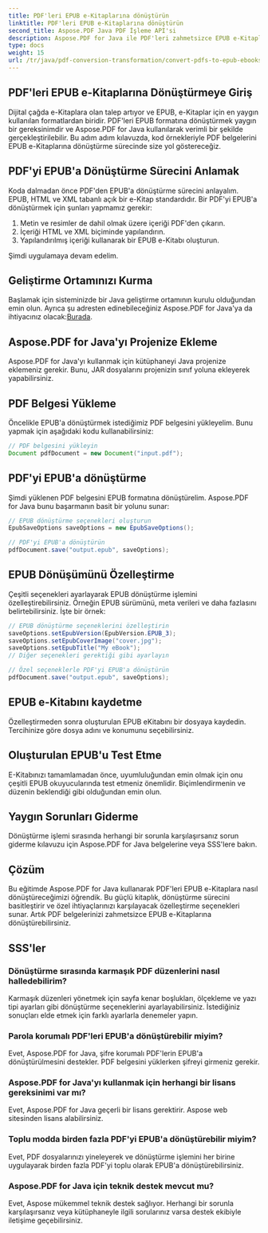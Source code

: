 ```yaml
---
title: PDF'leri EPUB e-Kitaplarına dönüştürün
linktitle: PDF'leri EPUB e-Kitaplarına dönüştürün
second_title: Aspose.PDF Java PDF İşleme API'si
description: Aspose.PDF for Java ile PDF'leri zahmetsizce EPUB e-Kitaplarına dönüştürün. PDF'den EPUB'a dönüştürmeyi ve SSS'leri adım adım öğrenin.
type: docs
weight: 15
url: /tr/java/pdf-conversion-transformation/convert-pdfs-to-epub-ebooks/
---
```


## PDF'leri EPUB e-Kitaplarına Dönüştürmeye Giriş

Dijital çağda e-Kitaplara olan talep artıyor ve EPUB, e-Kitaplar için en yaygın kullanılan formatlardan biridir. PDF'leri EPUB formatına dönüştürmek yaygın bir gereksinimdir ve Aspose.PDF for Java kullanılarak verimli bir şekilde gerçekleştirilebilir. Bu adım adım kılavuzda, kod örnekleriyle PDF belgelerini EPUB e-Kitaplarına dönüştürme sürecinde size yol göstereceğiz.

## PDF'yi EPUB'a Dönüştürme Sürecini Anlamak

Koda dalmadan önce PDF'den EPUB'a dönüştürme sürecini anlayalım. EPUB, HTML ve XML tabanlı açık bir e-Kitap standardıdır. Bir PDF'yi EPUB'a dönüştürmek için şunları yapmamız gerekir:

1. Metin ve resimler de dahil olmak üzere içeriği PDF'den çıkarın.
2. İçeriği HTML ve XML biçiminde yapılandırın.
3. Yapılandırılmış içeriği kullanarak bir EPUB e-Kitabı oluşturun.

Şimdi uygulamaya devam edelim.

## Geliştirme Ortamınızı Kurma

 Başlamak için sisteminizde bir Java geliştirme ortamının kurulu olduğundan emin olun. Ayrıca şu adresten edinebileceğiniz Aspose.PDF for Java'ya da ihtiyacınız olacak:[Burada](https://releases.aspose.com/pdf/java/).

## Aspose.PDF for Java'yı Projenize Ekleme

Aspose.PDF for Java'yı kullanmak için kütüphaneyi Java projenize eklemeniz gerekir. Bunu, JAR dosyalarını projenizin sınıf yoluna ekleyerek yapabilirsiniz.

## PDF Belgesi Yükleme

Öncelikle EPUB'a dönüştürmek istediğimiz PDF belgesini yükleyelim. Bunu yapmak için aşağıdaki kodu kullanabilirsiniz:

```java
// PDF belgesini yükleyin
Document pdfDocument = new Document("input.pdf");
```

## PDF'yi EPUB'a dönüştürme

Şimdi yüklenen PDF belgesini EPUB formatına dönüştürelim. Aspose.PDF for Java bunu başarmanın basit bir yolunu sunar:

```java
// EPUB dönüştürme seçenekleri oluşturun
EpubSaveOptions saveOptions = new EpubSaveOptions();

// PDF'yi EPUB'a dönüştürün
pdfDocument.save("output.epub", saveOptions);
```

## EPUB Dönüşümünü Özelleştirme

Çeşitli seçenekleri ayarlayarak EPUB dönüştürme işlemini özelleştirebilirsiniz. Örneğin EPUB sürümünü, meta verileri ve daha fazlasını belirtebilirsiniz. İşte bir örnek:

```java
// EPUB dönüştürme seçeneklerini özelleştirin
saveOptions.setEpubVersion(EpubVersion.EPUB_3);
saveOptions.setEpubCoverImage("cover.jpg");
saveOptions.setEpubTitle("My eBook");
// Diğer seçenekleri gerektiği gibi ayarlayın

// Özel seçeneklerle PDF'yi EPUB'a dönüştürün
pdfDocument.save("output.epub", saveOptions);
```

## EPUB e-Kitabını kaydetme

Özelleştirmeden sonra oluşturulan EPUB eKitabını bir dosyaya kaydedin. Tercihinize göre dosya adını ve konumunu seçebilirsiniz.

## Oluşturulan EPUB'u Test Etme

E-Kitabınızı tamamlamadan önce, uyumluluğundan emin olmak için onu çeşitli EPUB okuyucularında test etmeniz önemlidir. Biçimlendirmenin ve düzenin beklendiği gibi olduğundan emin olun.

## Yaygın Sorunları Giderme

Dönüştürme işlemi sırasında herhangi bir sorunla karşılaşırsanız sorun giderme kılavuzu için Aspose.PDF for Java belgelerine veya SSS'lere bakın.

## Çözüm

Bu eğitimde Aspose.PDF for Java kullanarak PDF'leri EPUB e-Kitaplara nasıl dönüştüreceğimizi öğrendik. Bu güçlü kitaplık, dönüştürme sürecini basitleştirir ve özel ihtiyaçlarınızı karşılayacak özelleştirme seçenekleri sunar. Artık PDF belgelerinizi zahmetsizce EPUB e-Kitaplarına dönüştürebilirsiniz.

## SSS'ler

### Dönüştürme sırasında karmaşık PDF düzenlerini nasıl halledebilirim?

Karmaşık düzenleri yönetmek için sayfa kenar boşlukları, ölçekleme ve yazı tipi ayarları gibi dönüştürme seçeneklerini ayarlayabilirsiniz. İstediğiniz sonuçları elde etmek için farklı ayarlarla denemeler yapın.

### Parola korumalı PDF'leri EPUB'a dönüştürebilir miyim?

Evet, Aspose.PDF for Java, şifre korumalı PDF'lerin EPUB'a dönüştürülmesini destekler. PDF belgesini yüklerken şifreyi girmeniz gerekir.

### Aspose.PDF for Java'yı kullanmak için herhangi bir lisans gereksinimi var mı?

Evet, Aspose.PDF for Java geçerli bir lisans gerektirir. Aspose web sitesinden lisans alabilirsiniz.

### Toplu modda birden fazla PDF'yi EPUB'a dönüştürebilir miyim?

Evet, PDF dosyalarınızı yineleyerek ve dönüştürme işlemini her birine uygulayarak birden fazla PDF'yi toplu olarak EPUB'a dönüştürebilirsiniz.

### Aspose.PDF for Java için teknik destek mevcut mu?

Evet, Aspose mükemmel teknik destek sağlıyor. Herhangi bir sorunla karşılaşırsanız veya kütüphaneyle ilgili sorularınız varsa destek ekibiyle iletişime geçebilirsiniz.